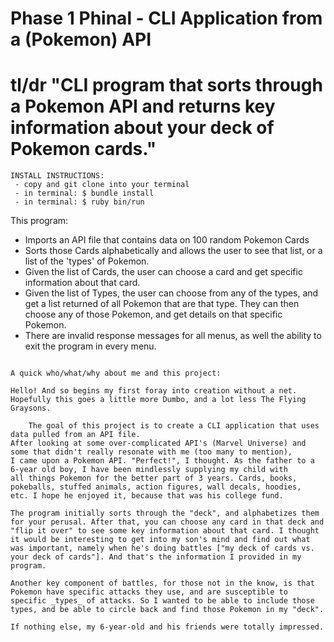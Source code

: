 # Phase 1 Phinal - CLI Application from a (Pokemon) API

# tl/dr "CLI program that sorts through a Pokemon API and returns key information about your deck of Pokemon cards."
~~~~~~~~~~~~~~~~~~~~~~~~~~~~~~~~~~~~~~~~~~~~~
INSTALL INSTRUCTIONS:
 - copy and git clone into your terminal
 - in terminal: $ bundle install
 - in terminal: $ ruby bin/run
~~~~~~~~~~~~~~~~~~~~~~~~~~~~~~~~~~~~~~~~~~~~~
This program:
 - Imports an API file that contains data on 100 random Pokemon Cards
 - Sorts those Cards alphabetically and allows the user to see that list, or a list of the 'types' of Pokemon.
 - Given the list of Cards, the user can choose a card and get specific information about that card. 
 - Given the list of Types, the user can choose from any of the types, and get a list returned of all Pokemon that are that type. 
    They can then choose any of those Pokemon, and get details on that specific Pokemon. 
- There are invalid response messages for all menus, as well the ability to exit the program in every menu.
~~~~~~~~~~~~~~~~~~~~~~~~~~~~~~~~~~~~~~~~~~~~

A quick who/what/why about me and this project:

Hello! And so begins my first foray into creation without a net. 
Hopefully this goes a little more Dumbo, and a lot less The Flying Graysons.

    The goal of this project is to create a CLI application that uses data pulled from an API file. 
After looking at some over-complicated API's (Marvel Universe) and some that didn't really resonate with me (too many to mention), 
I came upon a Pokemon API. "Perfect!", I thought. As the father to a 6-year old boy, I have been mindlessly supplying my child with 
all things Pokemon for the better part of 3 years. Cards, books, pokeballs, stuffed animals, action figures, wall decals, hoodies, 
etc. I hope he enjoyed it, because that was his college fund.

The program initially sorts through the "deck", and alphabetizes them for your perusal. After that, you can choose any card in that deck and "flip it over" to see some key information about that card. I thought it would be interesting to get into my son's mind and find out what was important, namely when he's doing battles ["my deck of cards vs. your deck of cards"]. And that's the information I provided in my program. 

Another key component of battles, for those not in the know, is that Pokemon have specific attacks they use, and are susceptible to specific _types_ of attacks. So I wanted to be able to include those types, and be able to circle back and find those Pokemon in my "deck".

If nothing else, my 6-year-old and his friends were totally impressed. 
